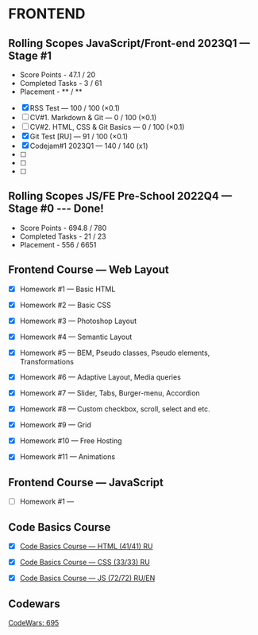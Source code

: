# FRONTEND
## Rolling Scopes JavaScript/Front-end 2023Q1 — Stage #1
* Score Points - 47.1 / 20
* Completed Tasks - 3 / 61
* Placement - ** / **

- [x] RSS Test — 100 / 100 (×0.1)
- [ ]	CV#1. Markdown & Git — 0 / 100 (×0.1)
- [ ]	CV#2. HTML, CSS & Git Basics — 0 / 100 (×0.1)
- [x]	Git Test [RU] — 91 / 100 (×0.1)
- [x] Codejam#1 2023Q1 — 140 / 140 (x1)
- [ ] 
- [ ] 
- [ ] 


## Rolling Scopes JS/FE Pre-School 2022Q4 — Stage #0 --- Done!
* Score Points - 694.8 / 780
* Completed Tasks - 21 / 23
* Placement - 556 / 6651


## Frontend Course — Web Layout

- [x] Homework #1 — Basic HTML
- [x] Homework #2 — Basic CSS
- [x] Homework #3 — Photoshop Layout
- [x] Homework #4 — Semantic Layout
- [x] Homework #5 — BEM, Pseudo classes, Pseudo elements,
Transformations
- [x] Homework #6 — Adaptive Layout, Media queries
- [x] Homework #7 — Slider, Tabs, Burger-menu, Accordion
- [x] Homework #8 — Custom checkbox, scroll, select and etc.
- [x] Homework #9 — Grid
- [x] Homework #10 — Free Hosting
- [x] Homework #11 — Animations


## Frontend Course — JavaScript

- [ ] Homework #1 — 


## Code Basics Course

- [x] [Code Basics Course — HTML (41/41) RU](https://code-basics.com/ru/languages/html)

- [x] [Code Basics Course — CSS (33/33) RU](https://code-basics.com/ru/languages/css)

- [x] [Code Basics Course — JS (72/72) RU/EN](https://code-basics.com/languages/javascript)

## Codewars

[CodeWars: 695](https://www.codewars.com/users/rsschool_7b238261a8cc7bc1)
